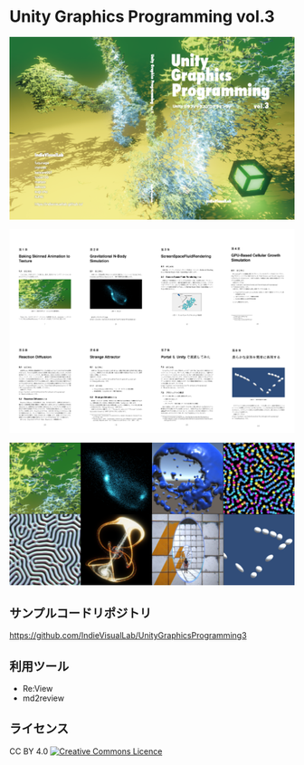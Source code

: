 # Unity Graphics Programming vol.3

![Cover](https://raw.githubusercontent.com/IndieVisualLab/UnityGraphicsProgrammingBook3/master/images/cover.png)

![Chapters](https://raw.githubusercontent.com/IndieVisualLab/UnityGraphicsProgrammingBook3/master/images/chapters.png)

![Figures](https://raw.githubusercontent.com/IndieVisualLab/UnityGraphicsProgrammingBook3/master/images/figures.png)

## サンプルコードリポジトリ
https://github.com/IndieVisualLab/UnityGraphicsProgramming3

## 利用ツール

- Re:View
- md2review

## ライセンス
CC BY 4.0
<a rel="license" href="http://creativecommons.org/licenses/by/4.0/"><img alt="Creative Commons Licence" style="border-width:0" src="https://i.creativecommons.org/l/by/4.0/80x15.png" /></a>